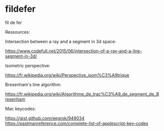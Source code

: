 # fildefer
fil de fer


Ressources:

Intersection between a ray and a segment in 3d space:

https://www.codefull.net/2015/06/intersection-of-a-ray-and-a-line-segment-in-3d/


Isometric perspective:

https://fr.wikipedia.org/wiki/Perspective_isom%C3%A9trique


Bresenham's line algorithm:

https://fr.wikipedia.org/wiki/Algorithme_de_trac%C3%A9_de_segment_de_Bresenham


Mac keycodes:

https://gist.github.com/eegrok/949034
https://eastmanreference.com/complete-list-of-applescript-key-codes
